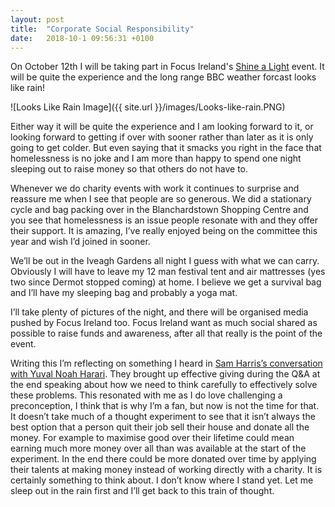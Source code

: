 ```yaml
---
layout: post
title:  "Corporate Social Responsibility"
date:   2018-10-1 09:56:31 +0100
---
```


On October 12th I will be taking part in Focus Ireland's [Shine a Light](https://shinealightw.everydayhero.com/ie/shine-a-light-2018-7) event. It will be quite the experience and the long range BBC weather forcast looks like rain!

![Looks Like Rain Image]({{ site.url }}/images/Looks-like-rain.PNG)

Either way it will be quite the experience and I am looking forward to it, or looking forward to getting if over with sooner rather than later as it is only going to get colder. But even saying that it smacks you right in the face that homelessness is no joke and I am more than happy to spend one night sleeping out to raise money so that others do not have to.

Whenever we do charity events with work it continues to surprise and reassure me when I see that people are so generous. We did a stationary cycle and bag packing over in the Blanchardstown Shopping Centre and you see that homelessness is an issue people resonate with and they offer their support. It is amazing, I’ve really enjoyed being on the committee this year and wish I’d joined in sooner.

We’ll be out in the Iveagh Gardens all night I guess with what we can carry. Obviously I will have to leave my 12 man festival tent and air mattresses (yes two since Dermot stopped coming) at home. I believe we get a survival bag and I’ll have my sleeping bag and probably a yoga mat. 

I’ll take plenty of pictures of the night, and there will be organised media pushed by Focus Ireland too. Focus Ireland want as much social shared as possible to raise funds and awareness, after all that really is the point of the event.

Writing this I’m reflecting on something I heard in [Sam Harris’s conversation with Yuval Noah Harari](https://samharris.org/podcasts/138-edge-humanity/). They brought up effective giving during the Q&A at the end speaking about how we need to think carefully to effectively solve these problems. This resonated with me as I do love challenging a preconception, I think that is why I’m a fan, but now is not the time for that. It doesn’t take much of a thought experiment to see that it isn’t always the best option that a person quit their job sell their house and donate all the money. For example to maximise good over their lifetime could mean earning much more money over all than was available at the start of the experiment. In the end there could be more donated over time by applying their talents at making money instead of working directly with a charity. It is certainly something to think about. I don’t know where I stand yet. Let me sleep out in the rain first and I’ll get back to this train of thought.
